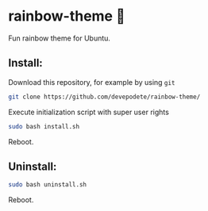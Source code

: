 # rainbow-theme :rainbow:
Fun rainbow theme for Ubuntu.

## Install:
Download this repository, for example by using ```git```
```bash
git clone https://github.com/devepodete/rainbow-theme/
```
Execute initialization script with super user rights
```bash
sudo bash install.sh
```
Reboot.

## Uninstall:
```bash
sudo bash uninstall.sh
```
Reboot.
